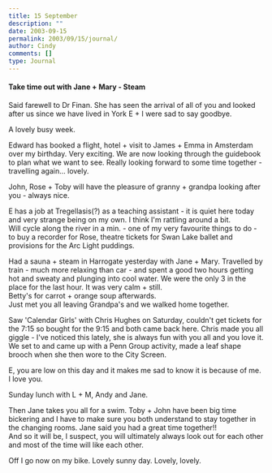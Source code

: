 ```yaml
---
title: 15 September
description: ""
date: 2003-09-15
permalink: 2003/09/15/journal/
author: Cindy
comments: []
type: Journal
---
```



#### Take time out with Jane + Mary - Steam

Said farewell to Dr Finan. She has seen the arrival of all of you and looked after us since we have lived in York E + I were sad to say goodbye.

A lovely busy week.

Edward has booked a flight, hotel + visit to James + Emma in Amsterdam over my birthday. Very exciting. We are now looking through the guidebook to plan what we want to see. Really looking forward to some time together - travelling again... lovely.

John, Rose + Toby will have the pleasure of granny + grandpa looking after you - always nice.

E has a job at Tregellasis(?) as a teaching assistant - it is quiet here today and very strange being on my own. I think I'm rattling around a bit.\
Will cycle along the river in a min. - one of my very favourite things to do - to buy a recorder for Rose, theatre tickets for Swan Lake ballet and provisions for the Arc Light puddings.

Had a sauna + steam in Harrogate yesterday with Jane + Mary. Travelled by train - much more relaxing than car - and spent a good two hours getting hot and sweaty and plunging into cool water. We were the only 3 in the place for the last hour. It was very calm + still.\
Betty's for carrot + orange soup afterwards.\
Just met you all leaving Grandpa's and we walked home together.

Saw 'Calendar Girls' with Chris Hughes on Saturday, couldn't get tickets for the 7:15 so bought for the 9:15 and both came back here. Chris made you all giggle - I've noticed this lately, she is always fun with you all and you love it. We set to and came up with a Penn Group activity, made a leaf shape brooch when she then wore to the City Screen.

E, you are low on this day and it makes me sad to know it is because of me. I love you.

Sunday lunch with L + M, Andy and Jane.

Then Jane takes you all for a swim. Toby + John have been big time bickering and I have to make sure you both understand to stay together in the changing rooms. Jane said you had a great time together!!\
And so it will be, I suspect, you will ultimately always look out for each other and most of the time will like each other.

Off I go now on my bike. Lovely sunny day. Lovely, lovely.
